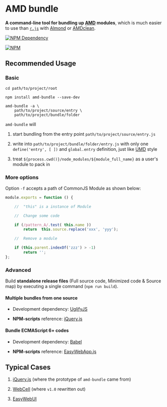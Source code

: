 # AMD bundle

**A command-line tool for bundling up [AMD](https://github.com/amdjs/amdjs-api/blob/master/AMD.md) modules**,
which is much easier to use than [`r.js`](https://github.com/requirejs/r.js) with [Almond](https://github.com/requirejs/almond) or [AMDclean](https://github.com/gfranko/amdclean).

[![NPM Dependency](https://david-dm.org/TechQuery/AMD_bundle.js.svg)](https://david-dm.org/TechQuery/AMD_bundle.js)

[![NPM](https://nodei.co/npm/amd-bundle.png?downloads=true&downloadRank=true&stars=true)](https://nodei.co/npm/amd-bundle/)



## Recommended Usage


### Basic

```Shell
cd path/to/project/root

npm install amd-bundle --save-dev

amd-bundle -a \
    path/to/project/source/entry \
    path/to/project/bundle/folder
```

`amd-bundle` will

 1. start bundling from the entry point `path/to/project/source/entry.js`

 2. write into `path/to/project/bundle/folder/entry.js` with only one `define('entry', [ ])` and `global.entry` definition, just like [UMD](https://github.com/umdjs/umd) style

 3. treat `${process.cwd()}/node_modules/${module_full_name}` as a user's module to pack in


### More options

Option `-f` accepts a path of CommonJS Module as shown below:

```JavaScript
module.exports = function () {

    //  "this" is a instance of Module

    //  Change some code

    if (/pattern_A/.test( this.name ))
        return  this.source.replace('xxx', 'yyy');

    //  Remove a module

    if (this.parent.indexOf('zzz') > -1)
        return '';
};
```

### Advanced

Build **standalone release files** (Full source code, Minimized code & Source map) by executing a single command (`npm run build`).

#### Multiple bundles from one source

 - Development dependency: [UglifyJS](http://lisperator.net/uglifyjs/)

 - **NPM-scripts** reference: [iQuery.js](https://github.com/TechQuery/iQuery.js/blob/master/package.json#L22)

#### Bundle ECMAScript 6+ codes

 - Development dependency: [Babel](https://babeljs.io/)

 - **NPM-scripts** reference: [EasyWebApp.js](https://github.com/TechQuery/EasyWebApp.js/blob/V5/package.json#L6)



## Typical Cases

 1. [iQuery.js](https://github.com/TechQuery/iQuery.js) (where the prototype of `amd-bundle` came from)

 2. [WebCell](https://github.com/EasyWebApp/WebCell) (where `v1.0` rewritten out)

 3. [EasyWebUI](https://github.com/TechQuery/EasyWebUI)
